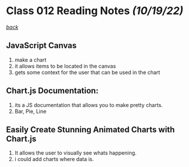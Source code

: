 # Class 012 Reading Notes *(10/19/22)*

[*back*](../README.md)

## JavaScript Canvas

1. make a chart
2. it allows items to be located in the canvas
3. gets some context for the user that can be used in the chart

## Chart.js Documentation:

1. its a JS documentation that allows you to make pretty charts.
2. Bar, Pie, Line

## Easily Create Stunning Animated Charts with Chart.js

1. It allows the user to visually see whats happening.
2. i could add charts where data is.
